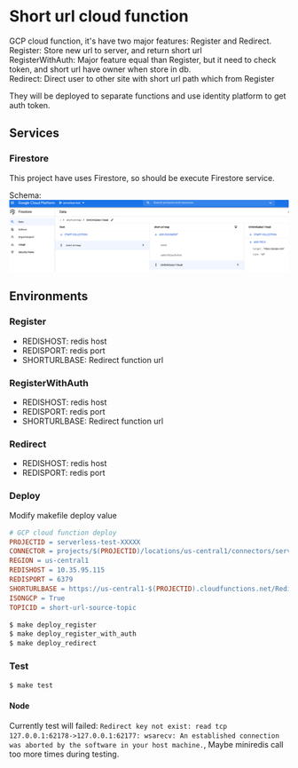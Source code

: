 # Short url cloud function

GCP cloud function, it's have two major features: Register and Redirect.  
Register: Store new url to server, and return short url  
RegisterWithAuth: Major feature equal than Register, but it need to check token, and short url have owner when store in db.  
Redirect: Direct user to other site with short url path which from Register  

They will be deployed to separate functions and use identity platform to get auth token.  

## Services

### Firestore

This project have uses Firestore, so should be execute Firestore service.  

Schema:  
![firestore_schema.png](images/firestore_schema.png)  


## Environments

### Register

* REDISHOST: redis host
* REDISPORT: redis port
* SHORTURLBASE: Redirect function url

### RegisterWithAuth

* REDISHOST: redis host
* REDISPORT: redis port
* SHORTURLBASE: Redirect function url

### Redirect

* REDISHOST: redis host
* REDISPORT: redis port

### Deploy

Modify makefile deploy value  

```makefile
# GCP cloud function deploy
PROJECTID = serverless-test-XXXXX
CONNECTOR = projects/$(PROJECTID)/locations/us-central1/connectors/serverless-connector
REGION = us-central1
REDISHOST = 10.35.95.115
REDISPORT = 6379
SHORTURLBASE = https://us-central1-$(PROJECTID).cloudfunctions.net/Redirect/
ISONGCP = True
TOPICID = short-url-source-topic
```

```cmd
$ make deploy_register
$ make deploy_register_with_auth
$ make deploy_redirect
```

### Test

```cmd
$ make test
```

#### Node

Currently test will failed: `Redirect key not exist: read tcp 127.0.0.1:62178->127.0.0.1:62177: wsarecv: An established connection was aborted by the software in your host machine.`, Maybe miniredis call too more times during testing.
